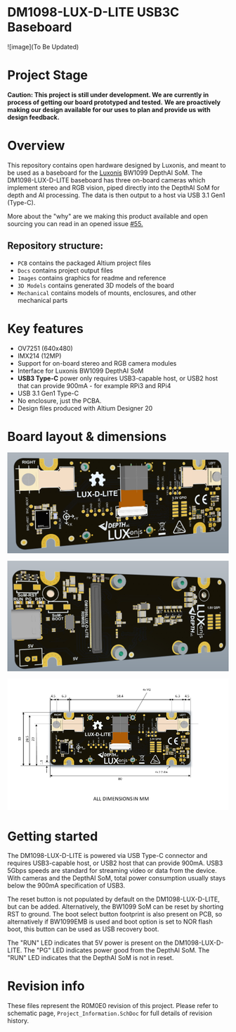 # DM1098-LUX-D-LITE USB3C Baseboard

![image](To Be Updated)



# Project Stage

**Caution: This project is still under development. We are currently in process of getting our board prototyped and tested.** 
           **We are proactively making our design available for our uses to plan and provide us with design feedback.** 

# Overview

This repository contains open hardware designed by Luxonis, and meant to be used as a baseboard for the [Luxonis](https://www.luxonis.com/depthai) BW1099 DepthAI SoM. The DM1098-LUX-D-LITE baseboard has three on-board cameras which implement stereo and RGB vision, piped directly into the DepthAI SoM for depth and AI processing. The data is then output to a host via USB 3.1 Gen1 (Type-C). 

More about the "why" are we making this product available and open sourcing you can read in an opened issue [#55.](https://github.com/luxonis/depthai-hardware/issues/55)

## Repository structure:
* `PCB` contains the packaged Altium project files
* `Docs` contains project output files
* `Images` contains graphics for readme and reference
* `3D Models` contains generated 3D models of the board
* `Mechanical` contains models of mounts, enclosures, and other mechanical parts

# Key features
* OV7251 (640x480) 
* IMX214 (12MP)
* Support for on-board stereo and RGB camera modules
* Interface for Luxonis BW1099 DepthAI SoM
* **USB3 Type-C** power only requires USB3-capable host, or USB2 host that can provide 900mA - for example RPi3 and RPi4 
* USB 3.1 Gen1 Type-C
* No enclosure, just the PCBA.
* Design files produced with Altium Designer 20


# Board layout & dimensions

![](../DM1098_LUX-D-LITE_DepthAI_USB3C/Images/DM1098LUXD-LITE-D-LITE_TOP.PNG)

![](../DM1098_LUX-D-LITE_DepthAI_USB3C/Images/DM1098LUXD-LITE-D-LITE_BOTTOM.PNG)

![](../DM1098_LUX-D-LITE_DepthAI_USB3C/Images/DM1098LUXD-LITE-D-LITE_dimmensions.PNG)

# Getting started
The DM1098-LUX-D-LITE is powered via USB Type-C connector and requires USB3-capable host, or USB2 host that can provide 900mA. USB3 5Gbps speeds are standard for streaming video or data from the device. With cameras and the DepthAI SoM, total power consumption usually stays below the 900mA specification of USB3. 

The reset button is not populated by default on the DM1098-LUX-D-LITE, but can be added. Alternatively, the BW1099 SoM can be reset by shorting RST to ground. The boot select button footprint is also present on PCB, so alternatively if BW1099EMB is used and boot option is set to NOR flash boot, this button can be used as USB recovery boot. 

The "RUN" LED indicates that 5V power is present on the DM1098-LUX-D-LITE. The  "PG" LED indicates power good from the DepthAI SoM. The "RUN" LED indicates that the DepthAI SoM is not in reset.  


# Revision info
These files represent the R0M0E0 revision of this project. Please refer to schematic page, `Project_Information.SchDoc` for full details of revision history.

